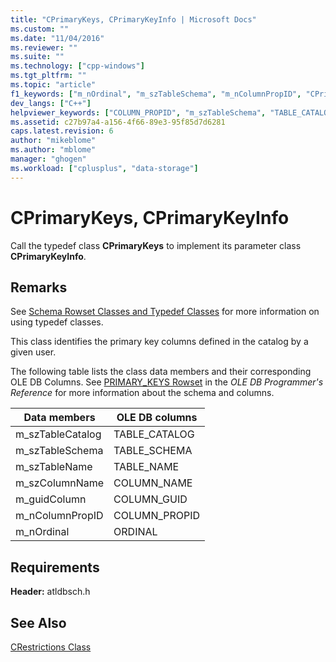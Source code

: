 ```yaml
---
title: "CPrimaryKeys, CPrimaryKeyInfo | Microsoft Docs"
ms.custom: ""
ms.date: "11/04/2016"
ms.reviewer: ""
ms.suite: ""
ms.technology: ["cpp-windows"]
ms.tgt_pltfrm: ""
ms.topic: "article"
f1_keywords: ["m_nOrdinal", "m_szTableSchema", "m_nColumnPropID", "CPrimaryKeys", "COLUMN_GUID", "CPrimaryKeyInfo", "m_szColumnName", "m_szTableCatalog", "COLUMN_PROPID", "m_guidColumn", "ORDINAL", "m_szTableName"]
dev_langs: ["C++"]
helpviewer_keywords: ["COLUMN_PROPID", "m_szTableSchema", "TABLE_CATALOG", "ORDINAL data member", "CPrimaryKeys typedef class", "TABLE_NAME", "m_nColumnPropID", "TABLE_SCHEMA", "m_szColumnName", "COLUMN_NAME", "m_szTableCatalog", "m_szTableName", "m_nOrdinal", "CPrimaryKeyInfo parameter class", "COLUMN_GUID", "m_guidColumn"]
ms.assetid: c27b97a4-a156-4f66-89e3-95f85d7d6281
caps.latest.revision: 6
author: "mikeblome"
ms.author: "mblome"
manager: "ghogen"
ms.workload: ["cplusplus", "data-storage"]
---
```

# CPrimaryKeys, CPrimaryKeyInfo
Call the typedef class **CPrimaryKeys** to implement its parameter class **CPrimaryKeyInfo**.  
  
## Remarks  
 See [Schema Rowset Classes and Typedef Classes](../../data/oledb/schema-rowset-classes-and-typedef-classes.md) for more information on using typedef classes.  
  
 This class identifies the primary key columns defined in the catalog by a given user.  
  
 The following table lists the class data members and their corresponding OLE DB Columns. See [PRIMARY_KEYS Rowset](https://msdn.microsoft.com/en-us/library/ms714362.aspx) in the *OLE DB Programmer's Reference* for more information about the schema and columns.  
  
|Data members|OLE DB columns|  
|------------------|--------------------|  
|m_szTableCatalog|TABLE_CATALOG|  
|m_szTableSchema|TABLE_SCHEMA|  
|m_szTableName|TABLE_NAME|  
|m_szColumnName|COLUMN_NAME|  
|m_guidColumn|COLUMN_GUID|  
|m_nColumnPropID|COLUMN_PROPID|  
|m_nOrdinal|ORDINAL|  
  
## Requirements  
 **Header:** atldbsch.h  
  
## See Also  
 [CRestrictions Class](../../data/oledb/crestrictions-class.md)
